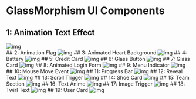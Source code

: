 # GlassMorphism UI Components
## 1: Animation Text Effect
<img src="https://imguploader.net/if/6m4IIRNyjkIg.png" alt="img" />
<br>
## 2: Animation Flag
<img src="https://imguploader.net/if/VD2SzSV3vjue.png" alt="img" />
## 3: Animated Heart Background
<img src="https://imguploader.net/if/o9ErIhzLSFan.png" alt="img" />
## 4: Battery
<img src="https://imguploader.net/if/RepWhhamAocz.png" alt="img" />
## 5: Credit Card
<img src="https://imguploader.net/if/OcEdv8826ZSe.png" alt="img" />
## 6: Glass Button
<img src="https://imguploader.net/if/dfbsrFdtFLeB.png" alt="img" />
## 7: Glass Card
<img src="https://imguploader.net/if/DSL8f01jNy1g.png" alt="img" />
## 8: Animated Login Form
<img src="https://imguploader.net/if/TjVxxEydSGno.png" alt="img" />
## 9: Menu Indicator
<img src="https://imguploader.net/if/FoUoWIf68EC4.png" alt="img" />
## 10: Mouse Move Event
<img src="https://imguploader.net/if/XEbOaiRxUYMa.png" alt="img" />
## 11: Progress Bar
<img src="https://imguploader.net/if/zTxkqrVLKl2a.png" alt="img" />
## 12: Reveal Text
<img src="https://imguploader.net/if/sVdJ1dWKBIDU.png" alt="img" />
## 13: Scroll Trigger
<img src="https://imguploader.net/if/dETSyt5YkSGa.png" alt="img" />
## 14: Shoe Card
<img src="https://imguploader.net/if/JiJFNUnVCEcq.png" alt="img" />
## 15: Team Section
<img src="https://imguploader.net/if/mrdFO3WSTSp8.png" alt="img" />
## 16: Text Anime
<img src="https://imguploader.net/if/GBk1DU54GWsU.png" alt="img" />
## 17: Image Trigger
<img src="https://imguploader.net/if/kNW58nCDwQ5T.png" alt="img" />
## 18: Twirl Text
<img src="https://imguploader.net/if/AGOpnus0OC4G.png" alt="img" />
## 19: User Card
<img src="https://imguploader.net/if/x1SK54RO1Ex5.png" alt="img" />
